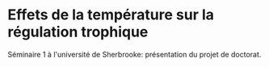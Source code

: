 # Effets de la température sur la régulation trophique

Séminaire 1 à l'université de Sherbrooke: présentation du projet de doctorat.
